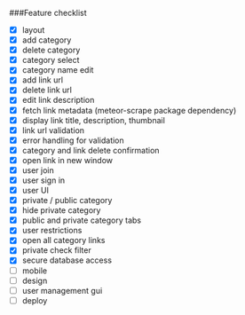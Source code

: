 ###Feature checklist
- [x] layout
- [x] add category
- [x] delete category
- [x] category select
- [x] category name edit
- [x] add link url
- [x] delete link url
- [x] edit link description
- [x] fetch link metadata (meteor-scrape package dependency)
- [x] display link title, description, thumbnail
- [x] link url validation
- [x] error handling for validation
- [x] category and link delete confirmation
- [x] open link in new window
- [x] user join
- [x] user sign in
- [x] user UI
- [x] private / public category
- [x] hide private category
- [x] public and private category tabs
- [x] user restrictions
- [x] open all category links
- [x] private check filter
- [x] secure database access
- [ ] mobile
- [ ] design
- [ ] user management gui
- [ ] deploy
